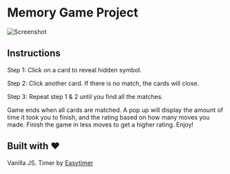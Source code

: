 # Memory Game Project

![Screenshot](https://github.com/gizemny/GrowWithGoogle/blob/master/MemoryGame/img/game-screenshot.png)

## Instructions 
Step 1: Click on a card to reveal hidden symbol.

Step 2: Click another card. If there is no match, the cards will close. 

Step 3: Repeat step 1 & 2 until you find all the matches. 

Game ends when all cards are matched. A pop up will display the amount of time it took you to finish, and the rating based on how many moves you made. Finish the game in less moves to get a higher rating. Enjoy!  

## Built with ❤️
Vanilla JS. Timer by [Easytimer](https://albert-gonzalez.github.io/easytimer.js/) 
